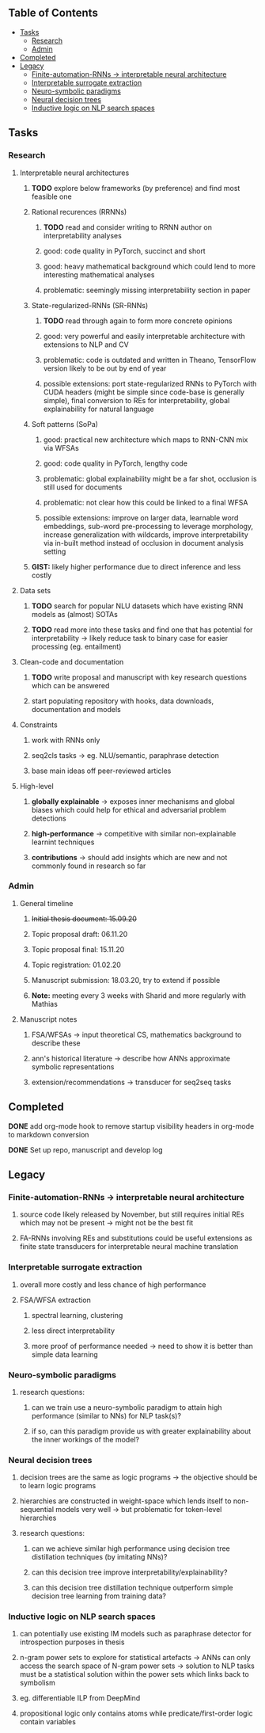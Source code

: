 ## Table of Contents
-   [Tasks](#tasks)
    -   [Research](#research)
    -   [Admin](#admin)
-   [Completed](#completed)
-   [Legacy](#legacy)
    -   [Finite-automation-RNNs -\> interpretable neural
        architecture](#finite-automation-rnns---interpretable-neural-architecture)
    -   [Interpretable surrogate
        extraction](#interpretable-surrogate-extraction)
    -   [Neuro-symbolic paradigms](#neuro-symbolic-paradigms)
    -   [Neural decision trees](#neural-decision-trees)
    -   [Inductive logic on NLP search
        spaces](#inductive-logic-on-nlp-search-spaces)

Tasks
-----

### Research

1.  Interpretable neural architectures

    1.  **TODO** explore below frameworks (by preference) and
        find most feasible one

    2.  Rational recurences (RRNNs)

        1.  **TODO** read and consider writing to RRNN author
            on interpretability analyses

        2.  good: code quality in PyTorch, succinct and short

        3.  good: heavy mathematical background which could lend to more
            interesting mathematical analyses

        4.  problematic: seemingly missing interpretability section in
            paper

    3.  State-regularized-RNNs (SR-RNNs)

        1.  **TODO** read through again to form more concrete
            opinions

        2.  good: very powerful and easily interpretable architecture
            with extensions to NLP and CV

        3.  problematic: code is outdated and written in Theano,
            TensorFlow version likely to be out by end of year

        4.  possible extensions: port state-regularized RNNs to PyTorch
            with CUDA headers (might be simple since code-base is
            generally simple), final conversion to REs for
            interpretability, global explainability for natural language

    4.  Soft patterns (SoPa)

        1.  good: practical new architecture which maps to RNN-CNN mix
            via WFSAs

        2.  good: code quality in PyTorch, lengthy code

        3.  problematic: global explainability might be a far shot,
            occlusion is still used for documents

        4.  problematic: not clear how this could be linked to a final
            WFSA

        5.  possible extensions: improve on larger data, learnable word
            embeddings, sub-word pre-processing to leverage morphology,
            increase generalization with wildcards, improve
            interpretability via in-built method instead of occlusion in
            document analysis setting

    5.  **GIST:** likely higher performance due to direct inference and
        less costly

2.  Data sets

    1.  **TODO** search for popular NLU datasets which have
        existing RNN models as (almost) SOTAs

    2.  **TODO** read more into these tasks and find one that
        has potential for interpretability -\> likely reduce task to
        binary case for easier processing (eg. entailment)

3.  Clean-code and documentation

    1.  **TODO** write proposal and manuscript with key
        research questions which can be answered

    2.  start populating repository with hooks, data downloads,
        documentation and models

4.  Constraints

    1.  work with RNNs only

    2.  seq2cls tasks -\> eg. NLU/semantic, paraphrase detection

    3.  base main ideas off peer-reviewed articles

5.  High-level

    1.  **globally explainable** -\> exposes inner mechanisms and global
        biases which could help for ethical and adversarial problem
        detections

    2.  **high-performance** -\> competitive with similar
        non-explainable learnint techniques

    3.  **contributions** -\> should add insights which are new and not
        commonly found in research so far

### Admin

1.  General timeline

    1.  ~~Initial thesis document: 15.09.20~~

    2.  Topic proposal draft: 06.11.20

    3.  Topic proposal final: 15.11.20

    4.  Topic registration: 01.02.20

    5.  Manuscript submission: 18.03.20, try to extend if possible

    6.  **Note:** meeting every 3 weeks with Sharid and more regularly
        with Mathias

2.  Manuscript notes

    1.  FSA/WFSAs -\> input theoretical CS, mathematics background to
        describe these

    2.  ann\'s historical literature -\> describe how ANNs approximate
        symbolic representations

    3.  extension/recommendations -\> transducer for seq2seq tasks

Completed
---------

**DONE** add org-mode hook to remove startup visibility
headers in org-mode to markdown conversion

**DONE** Set up repo, manuscript and develop log

Legacy
------

### Finite-automation-RNNs -\> interpretable neural architecture

1.  source code likely released by November, but still requires initial
    REs which may not be present -\> might not be the best fit

2.  FA-RNNs involving REs and substitutions could be useful extensions
    as finite state transducers for interpretable neural machine
    translation

### Interpretable surrogate extraction

1.  overall more costly and less chance of high performance

2.  FSA/WFSA extraction

    1.  spectral learning, clustering

    2.  less direct interpretability

    3.  more proof of performance needed -\> need to show it is better
        than simple data learning

### Neuro-symbolic paradigms

1.  research questions:

    1.  can we train use a neuro-symbolic paradigm to attain high
        performance (similar to NNs) for NLP task(s)?

    2.  if so, can this paradigm provide us with greater explainability
        about the inner workings of the model?

### Neural decision trees

1.  decision trees are the same as logic programs -\> the objective
    should be to learn logic programs

2.  hierarchies are constructed in weight-space which lends itself to
    non-sequential models very well -\> but problematic for token-level
    hierarchies

3.  research questions:

    1.  can we achieve similar high performance using decision tree
        distillation techniques (by imitating NNs)?

    2.  can this decision tree improve interpretability/explainability?

    3.  can this decision tree distillation technique outperform simple
        decision tree learning from training data?

### Inductive logic on NLP search spaces

1.  can potentially use existing IM models such as paraphrase detector
    for introspection purposes in thesis

2.  n-gram power sets to explore for statistical artefacts -\> ANNs can
    only access the search space of N-gram power sets -\> solution to
    NLP tasks must be a statistical solution within the power sets which
    links back to symbolism

3.  eg. differentiable ILP from DeepMind

4.  propositional logic only contains atoms while predicate/first-order
    logic contain variables
